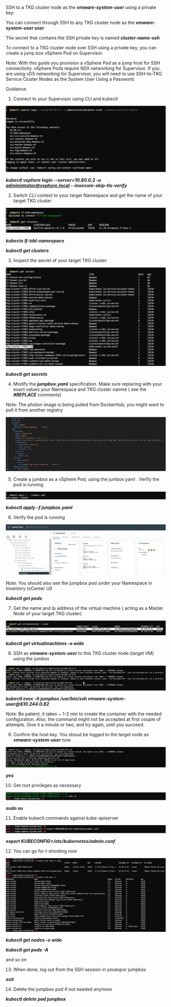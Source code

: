 
SSH to a TKG cluster node as the ***vmware-system-user*** using a private key:

You can connect through SSH to any TKG cluster node as the ***vmware-system-user user*** 

The secret that contains the SSH private key is named ***cluster-name-ssh***

To connect to a TKG cluster node over SSH using a private key, you can create a jump box vSphere Pod on Supervisor.

Note: With this guide you provision a vSphere Pod as a jump host for SSH connectivity. 
vSphere Pods require NSX networking for Supervisor. 
If you are using vDS networking for Supervisor, you will need to use SSH-to-TKG Service Cluster Nodes as the System User Using a Password.

Guidance:

1. Connect to your Supervisor using CLI and kubectl

![alt text](images/01.png)

***kubectl vsphere login --server=10.80.0.2 -u administrator@vsphere.local --insecure-skip-tls-verify***


2. Switch CLI context to your target Namespace and get the name of your target TKG cluster

![alt text](images/02.png)

***kubectx lf-tdd-namespace***

***kubectl get clusters***


3. Inspect the secret of your target TKG cluster

![alt text](images/03.png)

***kubectl get secrets***


4. Modify the ***jumpbox.yaml*** specification. Make sure replacing with your exact values your Namespace and TKG cluster nanme ( see the ***#REPLACE*** comments)

Note: The photon image is being pulled from DockerHub, you might want to pull it from another registry

![alt text](images/04.png)


5. Create a jumbox as a vSphere Pod, using the jumbox.yaml . Verify the pod is running

![alt text](images/05.png)

***kubectl apply -f jumpbox.yaml***


6. Verify the pod is running

![alt text](images/06.png)

Note: You should also see the jumpbox pod under your Namespace in Inventory (vCenter UI) 

***kubectl get pods***




7. Get the name and Ip address of the virtual machine ( acting as a Master Node of your target TKG cluster)

![alt text](images/07.png)

***kubectl get virtualmachines -o wide***


8. SSH as ***vmware-system-user*** to this TKG cluster node (target VM) using the jumbox

![alt text](images/08.png)

***kubectl exec -it jumpbox  /usr/bin/ssh vmware-system-user@$10.244.0.82***

Note: Be patient, it takes ~ 1-2 min to create the container with the needed configuration. Also, the command might not be accepted at first couple of attempts.
Give it a minute or two, and try again, until you succeed.

9. Confirm the host key. You shoud be logged to the target node as ***vmware-system-user*** now

![alt text](images/09.png)

***yes***


10. Get root privileges as necessary

![alt text](images/10.png)

***sudo su***
 
11. Enable kubectl commands against kube-apiserver

![alt text](images/11.png)

***export KUBECONFIG=/etc/kubernetes/admin.conf***

12. You can go for t-shooting now

![alt text](images/12.png)

***kubectl get nodes -o wide***

***kubectl get pods -A***

and so on

13. When done, log out from the SSH session in youexpor jumpbox

***exit***

14. Delete the jumpbox pod if not needed anymore

***kubectl delete pod jumpbox***

